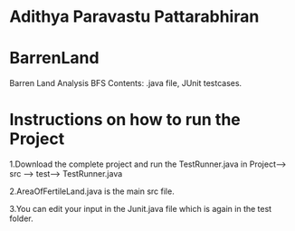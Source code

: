 # Adithya Paravastu Pattarabhiran
# BarrenLand

Barren Land Analysis BFS
Contents: .java file, JUnit testcases.

# Instructions on how to run the Project

1.Download the complete project and run the TestRunner.java in Project--> src --> test--> TestRunner.java

2.AreaOfFertileLand.java is the main src file.

3.You can edit your input in the Junit.java file which is again in the test folder.

